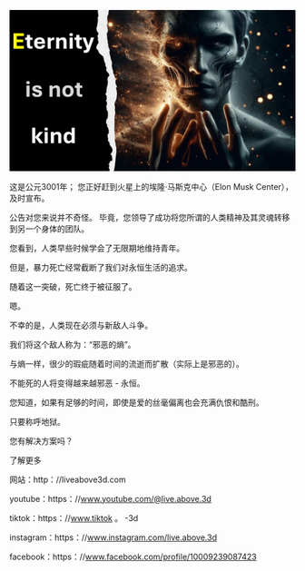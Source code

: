 ![Video cover image](../cover.jpeg "cover-photo")

这是公元3001年； 您正好赶到火星上的埃隆·马斯克中心（Elon Musk Center），及时宣布。

公告对您来说并不奇怪。 毕竟，您领导了成功将您所谓的人类精神及其灵魂转移到另一个身体的团队。

您看到，人类早些时候学会了无限期地维持青年。

但是，暴力死亡经常截断了我们对永恒生活的追求。

随着这一突破，死亡终于被征服了。

嗯。

不幸的是，人类现在必须与新敌人斗争。

我们将这个敌人称为：“邪恶的熵”。

与熵一样，很少的瑕疵随着时间的流逝而扩散（实际上是邪恶的）。

不能死的人将变得越来越邪恶 - 永恒。

您知道，如果有足够的时间，即使是爱的丝毫偏离也会充满仇恨和酷刑。

只要称呼地狱。

您有解决方案吗？

了解更多

网站：http：//liveabove3d.com

youtube：https：//www.youtube.com/@live.above.3d

tiktok：https：//www.tiktok 。 -3d

instagram：https：//www.instagram.com/live.above.3d

facebook：https：//www.facebook.com/profile/10009239087423

